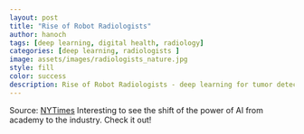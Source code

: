 ```yaml
---
layout: post
title: "Rise of Robot Radiologists"
author: hanoch
tags: [deep learning, digital health, radiology]
categories: [deep learning, radiologists ]
image: assets/images/radiologists_nature.jpg
style: fill
color: success
description: Rise of Robot Radiologists - deep learning for tumor detection
---
```


Source: [NYTimes](hhttps://www.nytimes.com/2019/09/26/technology/ai-computer-expense.html)
Interesting to see the shift of the power of AI from academy to the industry. Check it out!
